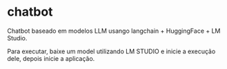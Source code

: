 # chatbot
Chatbot baseado em modelos LLM usango langchain + HuggingFace + LM Studio.

Para executar, baixe um model utilizando LM STUDIO e inicie a execução dele, depois inicie a aplicação.
